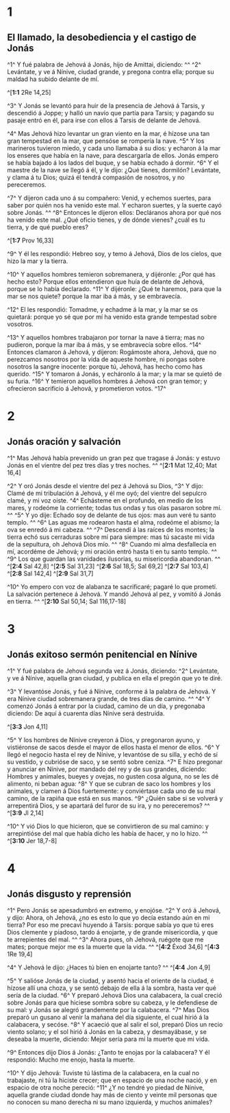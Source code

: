 # 1 
## El llamado, la desobediencia y el castigo de Jonás
^1^ Y fué palabra de Jehová á Jonás, hijo de Amittai, diciendo: ^^ ^2^ Levántate, y ve á Nínive, ciudad grande, y pregona contra ella; porque su maldad ha subido delante de mí. 

^[**1:1** 2Re 14,25]

^3^ Y Jonás se levantó para huir de la presencia de Jehová á Tarsis, y descendió á Joppe; y halló un navío que partía para Tarsis; y pagando su pasaje entró en él, para irse con ellos á Tarsis de delante de Jehová. 

^4^ Mas Jehová hizo levantar un gran viento en la mar, é hízose una tan gran tempestad en la mar, que pensóse se rompería la nave. ^5^ Y los marineros tuvieron miedo, y cada uno llamaba á su dios: y echaron á la mar los enseres que había en la nave, para descargarla de ellos. Jonás empero se había bajado á los lados del buque, y se había echado á dormir. ^6^ Y el maestre de la nave se llegó á él, y le dijo: ¿Qué tienes, dormilón? Levántate, y clama á tu Dios; quizá él tendrá compasión de nosotros, y no pereceremos. 

^7^ Y dijeron cada uno á su compañero: Venid, y echemos suertes, para saber por quién nos ha venido este mal. Y echaron suertes, y la suerte cayó sobre Jonás. ^^ ^8^ Entonces le dijeron ellos: Decláranos ahora por qué nos ha venido este mal. ¿Qué oficio tienes, y de dónde vienes? ¿cuál es tu tierra, y de qué pueblo eres? 

^[**1:7** Prov 16,33]

^9^ Y él les respondió: Hebreo soy, y temo á Jehová, Dios de los cielos, que hizo la mar y la tierra. 

^10^ Y aquellos hombres temieron sobremanera, y dijéronle: ¿Por qué has hecho esto? Porque ellos entendieron que huía de delante de Jehová, porque se lo había declarado. ^11^ Y dijéronle: ¿Qué te haremos, para que la mar se nos quiete? porque la mar iba á más, y se embravecía. 

^12^ El les respondió: Tomadme, y echadme á la mar, y la mar se os quietará: porque yo sé que por mí ha venido esta grande tempestad sobre vosotros. 

^13^ Y aquellos hombres trabajaron por tornar la nave á tierra; mas no pudieron, porque la mar iba á más, y se embravecía sobre ellos. ^14^ Entonces clamaron á Jehová, y dijeron: Rogámoste ahora, Jehová, que no perezcamos nosotros por la vida de aqueste hombre, ni pongas sobre nosotros la sangre inocente: porque tú, Jehová, has hecho como has querido. ^15^ Y tomaron á Jonás, y echáronlo á la mar; y la mar se quietó de su furia. ^16^ Y temieron aquellos hombres á Jehová con gran temor; y ofrecieron sacrificio á Jehová, y prometieron votos. ^17^ 

# 2 
## Jonás oración y salvación
^1^ Mas Jehová había prevenido un gran pez que tragase á Jonás: y estuvo Jonás en el vientre del pez tres días y tres noches. 
^^ 
^[**2:1** Mat 12,40; Mat 16,4]

^2^ Y oró Jonás desde el vientre del pez á Jehová su Dios, ^3^ Y dijo: Clamé de mi tribulación á Jehová, y él me oyó; del vientre del sepulcro clamé, y mi voz oiste. ^4^ Echásteme en el profundo, en medio de los mares, y rodeóme la corriente; todas tus ondas y tus olas pasaron sobre mí. ^^ ^5^ Y yo dije: Echado soy de delante de tus ojos: mas aun veré tu santo templo. ^^ ^6^ Las aguas me rodearon hasta el alma, rodeóme el abismo; la ova se enredó á mi cabeza. ^^ ^7^ Descendí á las raíces de los montes; la tierra echó sus cerraduras sobre mí para siempre: mas tú sacaste mi vida de la sepultura, oh Jehová Dios mío. ^^ ^8^ Cuando mi alma desfallecía en mí, acordéme de Jehová; y mi oración entró hasta ti en tu santo templo. ^^ ^9^ Los que guardan las vanidades ilusorias, su misericordia abandonan. 
^^ 
^[**2:4** Sal 42,8] ^[**2:5** Sal 31,23] ^[**2:6** Sal 18,5; Sal 69,2] ^[**2:7** Sal 103,4] ^[**2:8** Sal 142,4] ^[**2:9** Sal 31,7]

^10^ Yo empero con voz de alabanza te sacrificaré; pagaré lo que prometí. La salvación pertenece á Jehová. Y mandó Jehová al pez, y vomitó á Jonás en tierra. ^^ 
^[**2:10** Sal 50,14; Sal 116,17-18] 

# 3 
## Jonás exitoso sermón penitencial en Nínive
^1^ Y fué palabra de Jehová segunda vez á Jonás, diciendo: ^2^ Levántate, y ve á Nínive, aquella gran ciudad, y publica en ella el pregón que yo te diré. 

^3^ Y levantóse Jonás, y fué á Nínive, conforme á la palabra de Jehová. Y era Nínive ciudad sobremanera grande, de tres días de camino. ^^ ^4^ Y comenzó Jonás á entrar por la ciudad, camino de un día, y pregonaba diciendo: De aquí á cuarenta días Nínive será destruída. 

^[**3:3** Jon 4,11]

^5^ Y los hombres de Nínive creyeron á Dios, y pregonaron ayuno, y vistiéronse de sacos desde el mayor de ellos hasta el menor de ellos. ^6^ Y llegó el negocio hasta el rey de Nínive, y levantóse de su silla, y echó de sí su vestido, y cubrióse de saco, y se sentó sobre ceniza. ^7^ E hizo pregonar y anunciar en Nínive, por mandado del rey y de sus grandes, diciendo: Hombres y animales, bueyes y ovejas, no gusten cosa alguna, no se les dé alimento, ni beban agua: ^8^ Y que se cubran de saco los hombres y los animales, y clamen á Dios fuertemente: y conviértase cada uno de su mal camino, de la rapiña que está en sus manos. ^9^ ¿Quién sabe si se volverá y arrepentirá Dios, y se apartará del furor de su ira, y no pereceremos? 
^^ 
^[**3:9** Jl 2,14]

^10^ Y vió Dios lo que hicieron, que se convirtieron de su mal camino: y arrepintióse del mal que había dicho les había de hacer, y no lo hizo. ^^ 
^[**3:10** Jer 18,7-8] 

# 4 
## Jonás disgusto y reprensión
^1^ Pero Jonás se apesadumbró en extremo, y enojóse. ^2^ Y oró á Jehová, y dijo: Ahora, oh Jehová, ¿no es esto lo que yo decía estando aún en mi tierra? Por eso me precaví huyendo á Tarsis: porque sabía yo que tú eres Dios clemente y piadoso, tardo á enojarte, y de grande misericordia, y que te arrepientes del mal. ^^ ^3^ Ahora pues, oh Jehová, ruégote que me mates; porque mejor me es la muerte que la vida. 
^^ 
^[**4:2** Éxod 34,6] ^[**4:3** 1Re 19,4]

^4^ Y Jehová le dijo: ¿Haces tú bien en enojarte tanto? 
^^ 
^[**4:4** Jon 4,9]

^5^ Y salióse Jonás de la ciudad, y asentó hacia el oriente de la ciudad, é hízose allí una choza, y se sentó debajo de ella á la sombra, hasta ver qué sería de la ciudad. ^6^ Y preparó Jehová Dios una calabacera, la cual creció sobre Jonás para que hiciese sombra sobre su cabeza, y le defendiese de su mal: y Jonás se alegró grandemente por la calabacera. ^7^ Mas Dios preparó un gusano al venir la mañana del día siguiente, el cual hirió á la calabacera, y secóse. ^8^ Y acaeció que al salir el sol, preparó Dios un recio viento solano; y el sol hirió á Jonás en la cabeza, y desmayábase, y se deseaba la muerte, diciendo: Mejor sería para mí la muerte que mi vida. 

^9^ Entonces dijo Dios á Jonás: ¿Tanto te enojas por la calabacera? Y él respondió: Mucho me enojo, hasta la muerte. 

^10^ Y dijo Jehová: Tuviste tú lástima de la calabacera, en la cual no trabajaste, ni tú la hiciste crecer; que en espacio de una noche nació, y en espacio de otra noche pereció: ^11^ ¿Y no tendré yo piedad de Nínive, aquella grande ciudad donde hay más de ciento y veinte mil personas que no conocen su mano derecha ni su mano izquierda, y muchos animales? 